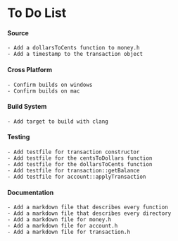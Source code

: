 To Do List
===

#### Source
    - Add a dollarsToCents function to money.h
    - Add a timestamp to the transaction object

#### Cross Platform
    - Confirm builds on windows
    - Confirm builds on mac

#### Build System
    - Add target to build with clang

#### Testing
    - Add testfile for transaction constructor
    - Add testfile for the centsToDollars function
    - Add testfile for the dollarsToCents function
    - Add testfile for transaction::getBalance
    - Add testfile for account::applyTransaction

#### Documentation
    - Add a markdown file that describes every function
    - Add a markdown file that describes every directory
    - Add a markdown file for money.h
    - Add a markdown file for account.h
    - Add a markdown file for transaction.h
